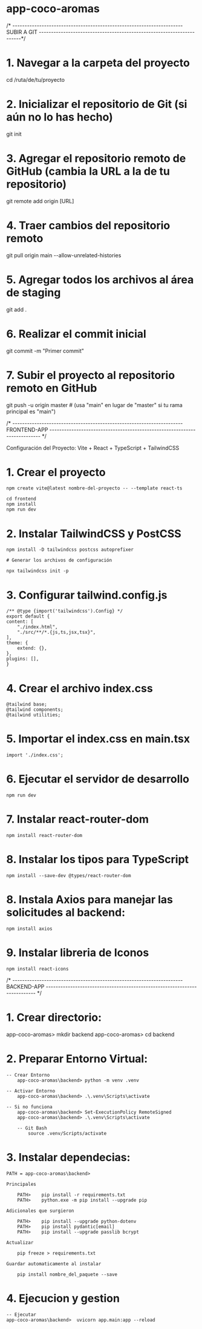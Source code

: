 # app-coco-aromas

/* ---------------------------------------------------------------------- SUBIR A GIT ----------------------------------------------------------------------*/

# 1. Navegar a la carpeta del proyecto
cd /ruta/de/tu/proyecto

# 2. Inicializar el repositorio de Git (si aún no lo has hecho)
git init

# 3. Agregar el repositorio remoto de GitHub (cambia la URL a la de tu repositorio)
git remote add origin [URL]

# 4. Traer cambios del repositorio remoto
git pull origin main --allow-unrelated-histories

# 5. Agregar todos los archivos al área de staging
git add .

# 6. Realizar el commit inicial
git commit -m "Primer commit"

# 7. Subir el proyecto al repositorio remoto en GitHub
git push -u origin master  # (usa "main" en lugar de "master" si tu rama principal es "main")

/* ---------------------------------------------------------------------- FRONTEND-APP -------------------------------------------------------------------------- */

Configuración del Proyecto: Vite + React + TypeScript + TailwindCSS

# 1. Crear el proyecto

    npm create vite@latest nombre-del-proyecto -- --template react-ts

    cd frontend 
    npm install
    npm run dev

# 2. Instalar TailwindCSS y PostCSS

    npm install -D tailwindcss postcss autoprefixer
    
    # Generar los archivos de configuración

    npx tailwindcss init -p

# 3. Configurar tailwind.config.js

    /** @type {import('tailwindcss').Config} */
    export default {
    content: [
        "./index.html",
        "./src/**/*.{js,ts,jsx,tsx}",
    ],
    theme: {
        extend: {},
    },
    plugins: [],
    }

# 4. Crear el archivo index.css

    @tailwind base;
    @tailwind components;
    @tailwind utilities;

# 5. Importar el index.css en main.tsx

    import './index.css'; 
    
# 6. Ejecutar el servidor de desarrollo

    npm run dev

# 7. Instalar react-router-dom

    npm install react-router-dom

# 8. Instalar los tipos para TypeScript

    npm install --save-dev @types/react-router-dom

# 8. Instala Axios para manejar las solicitudes al backend:

    npm install axios

# 9. Instalar libreria de Iconos

    npm install react-icons

/* ---------------------------------------------------------------------- BACKEND-APP -------------------------------------------------------------------------- */

# 1. Crear directorio:

  app-coco-aromas> mkdir backend
  app-coco-aromas> cd backend

# 2. Preparar Entorno Virtual:

    -- Crear Entorno
        app-coco-aromas\backend> python -m venv .venv

    -- Activar Entorno
        app-coco-aromas\backend> .\.venv\Scripts\activate
    
    -- Si no funciona
        app-coco-aromas\backend> Set-ExecutionPolicy RemoteSigned
        app-coco-aromas\backend> .\.venv\Scripts\activate

        -- Git Bash
            source .venv/Scripts/activate



# 3. Instalar dependecias:

    PATH = app-coco-aromas\backend> 
    
    Principales
    
        PATH>    pip install -r requirements.txt
        PATH>    python.exe -m pip install --upgrade pip

    Adicionales que surgieron
    
        PATH>    pip install --upgrade python-dotenv
        PATH>    pip install pydantic[email]
        PATH>    pip install --upgrade passlib bcrypt

    Actualizar 
        
        pip freeze > requirements.txt

    Guardar automaticamente al instalar

        pip install nombre_del_paquete --save 


# 4. Ejecucion y gestion

    -- Ejecutar
    app-coco-aromas\backend>  uvicorn app.main:app --reload


    
